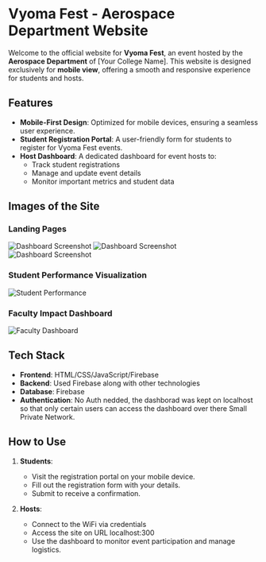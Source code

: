 # Vyoma Fest - Aerospace Department Website

Welcome to the official website for **Vyoma Fest**, an event hosted by the **Aerospace Department** of [Your College Name]. This website is designed exclusively for **mobile view**, offering a smooth and responsive experience for students and hosts.

## Features

- **Mobile-First Design**: Optimized for mobile devices, ensuring a seamless user experience.
- **Student Registration Portal**: A user-friendly form for students to register for Vyoma Fest events.
- **Host Dashboard**: A dedicated dashboard for event hosts to:
  - Track student registrations
  - Manage and update event details
  - Monitor important metrics and student data

 ## Images of the Site
### Landing Pages
![Dashboard Screenshot](https://i.ibb.co/JqTmWv0/vyoma-landing-1.png)  ![Dashboard Screenshot](https://i.ibb.co/0cn8kPm/vyoma-landing-page-2.png)  ![Dashboard Screenshot](https://i.ibb.co/F6Lxf8T/vyoma-landing-page-3.png) 

### Student Performance Visualization
![Student Performance](https://link-to-student-performance-screenshot)

### Faculty Impact Dashboard
![Faculty Dashboard](https://link-to-faculty-dashboard-screenshot)

## Tech Stack

- **Frontend**: HTML/CSS/JavaScript/Firebase
- **Backend**: Used Firebase along with other technologies
- **Database**: Firebase
- **Authentication**: No Auth nedded, the dashborad was kept on localhost so that only certain users can access the dashboard over there Small Private Network.

## How to Use

1. **Students**:
   - Visit the registration portal on your mobile device.
   - Fill out the registration form with your details.
   - Submit to receive a confirmation.

2. **Hosts**:
   - Connect to the WiFi via credentials
   - Access the site on URL localhost:300
   - Use the dashboard to monitor event participation and manage logistics.
